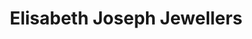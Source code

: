 ---
title: "Elisabeth Joseph Jewellers"
url: /bellefonte/elisabeth-joseph-jewellers/
shop: jewelry
---